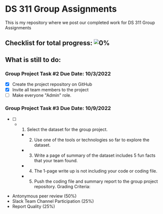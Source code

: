 # DS 311  Group Assignments
This is my repository where we post our completed work for DS 311 Group Assignments

## Checklist for total progress: ![0%](https://progress-bar.dev/0)
## What is still to do:
### Group Project Task #2 Due Date: 10/3/2022
- [x] Create the project repository on GitHub
- [x] Invite all team members to the project
- [ ] Make everyone "Admin" role.
### Group Project Task #3 Due Date: 10/9/2022
- [ ] - 1. Select the dataset for the group project. 
      - 2. Use one of the tools or technologies so far to explore the dataset.
      - 3. Write a page of summary of the dataset includes 5 fun facts that your team found.
      - 4. The 1-page write up is not including your code or coding file. 
      - 5. Push the coding file and summary report to the group project repository.
Grading Criteria:
- Antonymous peer review (50%)
- Slack Team Channel Participation (25%)
- Report Quality (25%)
